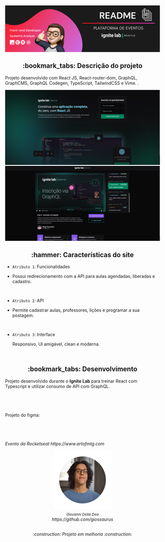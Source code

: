 ![readme img](https://github.com/giossaurus/ignite-lab-react/blob/main/ignitelab%20readme.png)
<br>


<h2 align="center"> :bookmark_tabs: Descrição do projeto </h2>
<p>Projeto desenvolvido com React JS, React-router-dom, GraphQL, GraphCMS, GraphQL Codegen, TypeScript, TailwindCSS e Vime.
.<p>
  <div align="center">
    <img src="https://github.com/giossaurus/ignite-lab-react/blob/main/68747470733a2f2f692e696d6775722e636f6d2f626b6868644f432e706e67.png">
    <img src="https://github.com/giossaurus/ignite-lab-react/blob/main/68747470733a2f2f692e696d6775722e636f6d2f4859366a4435322e706e67.png">
  </div>
 <h2 align = "center" >:hammer: Características do site</h2>

- `Atributo 1`: Funcionalidades
- <p> Possui redirecionamento com a API para aulas agendadas, liberadas e cadastro.<p>
  <br>
 - `Atributo 2`: API
- <p> Permite cadastrar aulas, professores, lições e programar a sua postagem.<p>
  <br>
- `Atributo 3`: Interface
  <p>Responsivo, UI amigável, clean e moderna.<p>
<br>
<h2 align="center"> :bookmark_tabs: Desenvolvimento </h2>
<p>Projeto desenvolvido durante o <strong> Ignite Lab </strong> para treinar React com Typescript e utilizar consumo de API com GraphQL.<p><br>
<div align="center">
</div><br>
<p>Projeto do figma:<p><br>
<div align="center">

</div><br>
<p><em> Evento da Rocketseat https://www.artofmtg.com <em><br>

<div align="center">
    <img src="https://github.com/giossaurus/giossaurus/blob/main/profilepic.png" width=190>
</div>    
<div align="center">
    <sub >Giovanni Della Dea</sub>
    <br>https://github.com/giossaurus<br>
</div> <br>
<p align="center">:construction: Projeto em melhoria :construction:</p>
